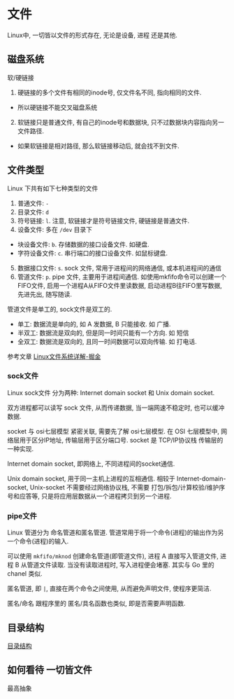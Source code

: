 # 文件
Linux中, 一切皆以文件的形式存在, 无论是设备, 进程 还是其他.

## 磁盘系统
软/硬链接
1. 硬链接的多个文件有相同的inode号, 仅文件名不同, 指向相同的文件.
  - 所以硬链接不能交叉磁盘系统
2. 软链接只是普通文件, 有自己的inode号和数据块, 只不过数据块内容指向另一文件路径.
  - 如果软链接是相对路径, 那么软链接移动后, 就会找不到文件.

## 文件类型
Linux 下共有如下七种类型的文件
1. 普通文件: `-`
2. 目录文件: `d`
3. 符号链接: `l`. 注意, 软链接才是符号链接文件, 硬链接是普通文件.
4. 设备文件: 多在 `/dev` 目录下
  - 块设备文件: `b`. 存储数据的接口设备文件. 如硬盘.
  - 字符设备文件: `c`. 串行端口的接口设备文件. 如鼠标键盘.
5. 数据接口文件: `s`. sock 文件, 常用于进程间的网络通信, 或本机进程间的通信
6. 管道文件: `p`. pipe 文件, 主要用于进程间通信. 如使用mkfifo命令可以创建一个FIFO文件, 启用一个进程A从FIFO文件里读数据, 启动进程B往FIFO里写数据, 先进先出, 随写随读.

管道文件是单工的, sock文件是双工的.
- 单工: 数据流是单向的, 如 A 发数据, B 只能接收. 如 广播.
- 半双工: 数据流是双向的, 但是同一时间只能有一个方向. 如 短信
- 全双工: 数据流是双向的, 且同一时间数据可以双向传输. 如 打电话.

参考文章 [Linux文件系统详解-掘金](https://juejin.im/post/5b8ba9e26fb9a019c372e100)

### sock文件
Linux sock文件 分为两种: Internet domain socket 和 Unix domain socket.

双方进程都可以读写 sock 文件, 从而传递数据, 当一端网速不稳定时, 也可以缓冲数据.

socket 与 osi七层模型 紧密关联, 需要先了解 osi七层模型.
在 OSI 七层模型中, 网络层用于区分IP地址, 传输层用于区分端口号. socket 是 TCP/IP协议栈 传输层的一种实现.

Internet domain socket, 即网络上, 不同进程间的socket通信.

Unix domain socket, 用于同一主机上进程的互相通信. 相较于 Internet-domain-socket, Unix-socket 不需要经过网络协议栈, 不需要 打包/拆包/计算校验/维护序号和应答等, 只是将应用层数据从一个进程拷贝到另一个进程.

### pipe文件
Linux 管道分为 命名管道和匿名管道. 管道常用于将一个命令(进程)的输出作为另一个命令(进程)的输入.

可以使用 `mkfifo/mknod` 创建命名管道(即管道文件), 进程 A 直接写入管道文件, 进程 B 从管道文件读取. 当没有读取进程时, 写入进程便会堵塞.
其实与 Go 里的 chanel 类似.

匿名管道, 即 `|`, 直接在两个命令之间使用, 从而避免声明文件, 使程序更简洁.

匿名/命名 跟程序里的 匿名/具名函数也类似, 即是否需要声明函数.

## 目录结构
[目录结构](/doc/dirstructure.md)

## 如何看待 一切皆文件
最高抽象
